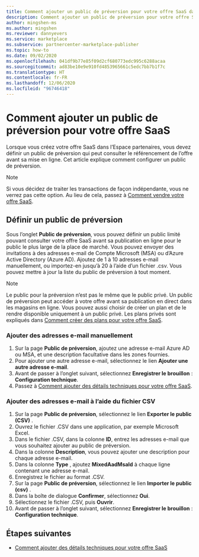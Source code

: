 ```yaml
---
title: Comment ajouter un public de préversion pour votre offre SaaS dans la place de marché commerciale Microsoft
description: Comment ajouter un public de préversion pour votre offre SaaS dans l’Espace partenaires Microsoft.
author: mingshen-ms
ms.author: mingshen
ms.reviewer: dannyevers
ms.service: marketplace
ms.subservice: partnercenter-marketplace-publisher
ms.topic: how-to
ms.date: 09/02/2020
ms.openlocfilehash: 041df9b77e85f09d2cf680773edc995c6288acaa
ms.sourcegitcommit: ad83be10e9e910fd4853965661c5edc7bb7b1f7c
ms.translationtype: HT
ms.contentlocale: fr-FR
ms.lasthandoff: 12/06/2020
ms.locfileid: "96746418"
---
```

# <a name="how-to-add-a-preview-audience-for-your-saas-offer"></a>Comment ajouter un public de préversion pour votre offre SaaS

Lorsque vous créez votre offre SaaS dans l’Espace partenaires, vous devez définir un public de préversion qui peut consulter le référencement de l’offre avant sa mise en ligne. Cet article explique comment configurer un public de préversion.

> [!NOTE]
> Si vous décidez de traiter les transactions de façon indépendante, vous ne verrez pas cette option. Au lieu de cela, passez à [Comment vendre votre offre SaaS](create-new-saas-offer-marketing.md).

## <a name="define-a-preview-audience"></a>Définir un public de préversion

Sous l’onglet **Public de préversion**, vous pouvez définir un public limité pouvant consulter votre offre SaaS avant sa publication en ligne pour le public le plus large de la place de marché. Vous pouvez envoyer des invitations à des adresses e-mail de Compte Microsoft (MSA) ou d’Azure Active Directory (Azure AD). Ajoutez de 1 à 10 adresses e-mail manuellement, ou importez-en jusqu’à 20 à l’aide d’un fichier .csv. Vous pouvez mettre à jour la liste du public de préversion à tout moment.

> [!NOTE]
> Le public pour la préversion n’est pas le même que le public privé. Un public de préversion peut accéder à votre offre avant sa publication en direct dans les magasins en ligne. Vous pouvez aussi choisir de créer un plan et de le rendre disponible uniquement à un public privé. Les plans privés sont expliqués dans [Comment créer des plans pour votre offre SaaS](create-new-saas-offer-plans.md).

### <a name="add-email-addresses-manually"></a>Ajouter des adresses e-mail manuellement

1. Sur la page **Public de préversion**, ajoutez une adresse e-mail Azure AD ou MSA, et une description facultative dans les zones fournies.
1. Pour ajouter une autre adresse e-mail, sélectionnez le lien **Ajouter une autre adresse e-mail**.
1. Avant de passer à l’onglet suivant, sélectionnez **Enregistrer le brouillon** : **Configuration technique**.
1. Passez à [Comment ajouter des détails techniques pour votre offre SaaS](create-new-saas-offer-technical.md).

### <a name="add-email-addresses-using-the-csv-file"></a>Ajouter des adresses e-mail à l’aide du fichier CSV

1. Sur la page **Public de préversion**, sélectionnez le lien **Exporter le public (CSV)** .
1. Ouvrez le fichier .CSV dans une application, par exemple Microsoft Excel.
1. Dans le fichier .CSV, dans la colonne **ID**, entrez les adresses e-mail que vous souhaitez ajouter au public de préversion.
1. Dans la colonne **Description**, vous pouvez ajouter une description pour chaque adresse e-mail.
1. Dans la colonne **Type** , ajoutez **MixedAadMsaId** à chaque ligne contenant une adresse e-mail.
1. Enregistrez le fichier au format .CSV.
1. Sur la page **Public de préversion**, sélectionnez le lien **Importer le public (csv)** .
1. Dans la boîte de dialogue **Confirmer**, sélectionnez **Oui**.
1. Sélectionnez le fichier .CSV, puis **Ouvrir**.
1. Avant de passer à l’onglet suivant, sélectionnez **Enregistrer le brouillon** : **Configuration technique**.

## <a name="next-steps"></a>Étapes suivantes

- [Comment ajouter des détails techniques pour votre offre SaaS](create-new-saas-offer-technical.md)
